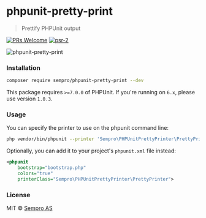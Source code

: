 # phpunit-pretty-print
> Prettify PHPUnit output

[![PRs Welcome](https://img.shields.io/badge/PRs-welcome-brightgreen.svg?style=flat-square)](http://makeapullrequest.com)
[![psr-2](https://img.shields.io/badge/code_style-PSR_2-blue.svg?style=flat-square)](http://www.php-fig.org/psr/psr-2/)

<img src="https://raw.githubusercontent.com/Sempro/phpunit-pretty-print/master/preview.png" alt="phpunit-pretty-print">

### Installation
```bash
composer require sempro/phpunit-pretty-print --dev
```

This package requires `>=7.0.0` of PHPUnit.
If you're running on `6.x`, please use version `1.0.3`.

### Usage
You can specify the printer to use on the phpunit command line:

```bash
php vendor/bin/phpunit --printer 'Sempro\PHPUnitPrettyPrinter\PrettyPrinter' tests/
```

Optionally, you can add it to your project's `phpunit.xml` file instead:

```xml
<phpunit
    bootstrap="bootstrap.php"
    colors="true"
    printerClass="Sempro\PHPUnitPrettyPrinter\PrettyPrinter">
```

### License
MIT © [Sempro AS](http://www.sempro.no)
